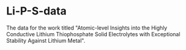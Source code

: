 # Li-P-S-data
The data for the work titled "Atomic-level Insights into the Highly Conductive Lithium Thiophosphate Solid Electrolytes with Exceptional Stability Against Lithium Metal".
